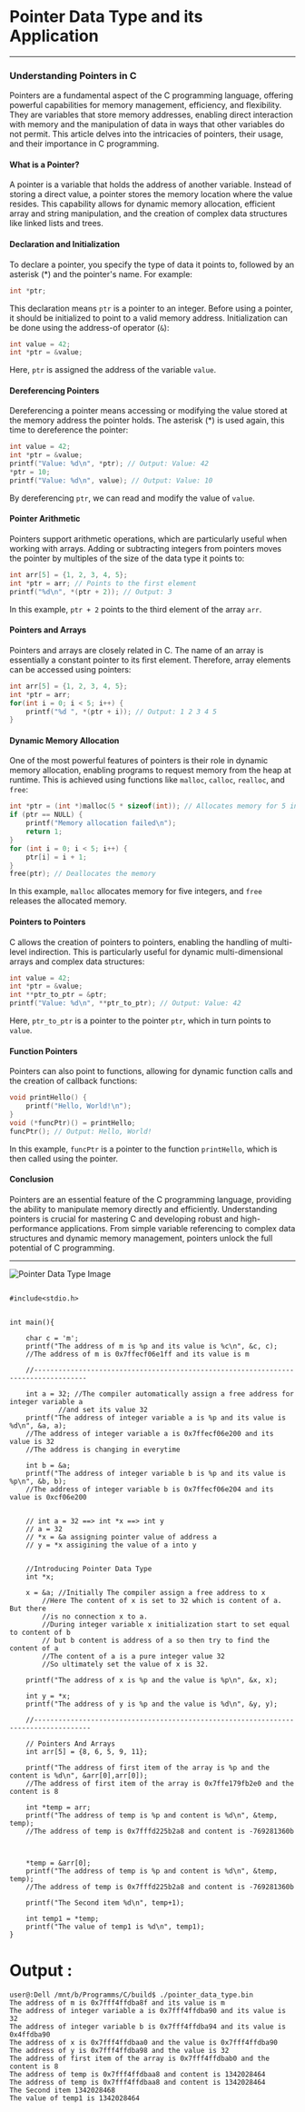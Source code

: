 
# Pointer Data Type and its Application
------------------------------------------------------------------------

### Understanding Pointers in C


Pointers are a fundamental aspect of the C programming language, offering powerful capabilities for memory management, efficiency, and flexibility. They are variables that store memory addresses, enabling direct interaction with memory and the manipulation of data in ways that other variables do not permit. This article delves into the intricacies of pointers, their usage, and their importance in C programming.

#### What is a Pointer?

A pointer is a variable that holds the address of another variable. Instead of storing a direct value, a pointer stores the memory location where the value resides. This capability allows for dynamic memory allocation, efficient array and string manipulation, and the creation of complex data structures like linked lists and trees.

#### Declaration and Initialization

To declare a pointer, you specify the type of data it points to, followed by an asterisk (*) and the pointer's name. For example:

```c
int *ptr;
```

This declaration means `ptr` is a pointer to an integer. Before using a pointer, it should be initialized to point to a valid memory address. Initialization can be done using the address-of operator (`&`):

```c
int value = 42;
int *ptr = &value;
```

Here, `ptr` is assigned the address of the variable `value`.

#### Dereferencing Pointers

Dereferencing a pointer means accessing or modifying the value stored at the memory address the pointer holds. The asterisk (*) is used again, this time to dereference the pointer:

```c
int value = 42;
int *ptr = &value;
printf("Value: %d\n", *ptr); // Output: Value: 42
*ptr = 10;
printf("Value: %d\n", value); // Output: Value: 10
```

By dereferencing `ptr`, we can read and modify the value of `value`.

#### Pointer Arithmetic

Pointers support arithmetic operations, which are particularly useful when working with arrays. Adding or subtracting integers from pointers moves the pointer by multiples of the size of the data type it points to:

```c
int arr[5] = {1, 2, 3, 4, 5};
int *ptr = arr; // Points to the first element
printf("%d\n", *(ptr + 2)); // Output: 3
```

In this example, `ptr + 2` points to the third element of the array `arr`.

#### Pointers and Arrays

Pointers and arrays are closely related in C. The name of an array is essentially a constant pointer to its first element. Therefore, array elements can be accessed using pointers:

```c
int arr[5] = {1, 2, 3, 4, 5};
int *ptr = arr;
for(int i = 0; i < 5; i++) {
    printf("%d ", *(ptr + i)); // Output: 1 2 3 4 5
}
```

#### Dynamic Memory Allocation

One of the most powerful features of pointers is their role in dynamic memory allocation, enabling programs to request memory from the heap at runtime. This is achieved using functions like `malloc`, `calloc`, `realloc`, and `free`:

```c
int *ptr = (int *)malloc(5 * sizeof(int)); // Allocates memory for 5 integers
if (ptr == NULL) {
    printf("Memory allocation failed\n");
    return 1;
}
for (int i = 0; i < 5; i++) {
    ptr[i] = i + 1;
}
free(ptr); // Deallocates the memory
```

In this example, `malloc` allocates memory for five integers, and `free` releases the allocated memory.

#### Pointers to Pointers

C allows the creation of pointers to pointers, enabling the handling of multi-level indirection. This is particularly useful for dynamic multi-dimensional arrays and complex data structures:

```c
int value = 42;
int *ptr = &value;
int **ptr_to_ptr = &ptr;
printf("Value: %d\n", **ptr_to_ptr); // Output: Value: 42
```

Here, `ptr_to_ptr` is a pointer to the pointer `ptr`, which in turn points to `value`.

#### Function Pointers

Pointers can also point to functions, allowing for dynamic function calls and the creation of callback functions:

```c
void printHello() {
    printf("Hello, World!\n");
}
void (*funcPtr)() = printHello;
funcPtr(); // Output: Hello, World!
```

In this example, `funcPtr` is a pointer to the function `printHello`, which is then called using the pointer.

#### Conclusion

Pointers are an essential feature of the C programming language, providing the ability to manipulate memory directly and efficiently. Understanding pointers is crucial for mastering C and developing robust and high-performance applications. From simple variable referencing to complex data structures and dynamic memory management, pointers unlock the full potential of C programming.

----------------------------------------------------------------------------------------------

![Pointer Data Type Image](./image/pointer_data.png)


```(c)

#include<stdio.h>


int main(){

	char c = 'm';
	printf("The address of m is %p and its value is %c\n", &c, c);
	//The address of m is 0x7ffecf06e1ff and its value is m

	//-----------------------------------------------------------------------------------
	
	int a = 32; //The compiler automatically assign a free address for integer variable a
		    //and set its value 32
	printf("The address of integer variable a is %p and its value is %d\n", &a, a);
	//The address of integer variable a is 0x7ffecf06e200 and its value is 32
	//The address is changing in everytime
	
	int b = &a;
	printf("The address of integer variable b is %p and its value is %p\n", &b, b);
	//The address of integer variable b is 0x7ffecf06e204 and its value is 0xcf06e200

	
	// int a = 32 ==> int *x ==> int y
	// a = 32
	// *x = &a assigning pointer value of address a
	// y = *x assigining the value of a into y 
	
	
	//Introducing Pointer Data Type
	int *x;
	
	x = &a;	//Initially The compiler assign a free address to x
		//Here The content of x is set to 32 which is content of a. But there
		//is no connection x to a.
		//During integer variable x initialization start to set equal to content of b
		// but b content is address of a so then try to find the content of a
		//The content of a is a pure integer value 32
		//So ultimately set the value of x is 32. 
	
	printf("The address of x is %p and the value is %p\n", &x, x);
	
	int y = *x;
	printf("The address of y is %p and the value is %d\n", &y, y);

	//------------------------------------------------------------------------------------

	// Pointers And Arrays
	int arr[5] = {8, 6, 5, 9, 11};
	
	printf("The address of first item of the array is %p and the content is %d\n", &arr[0],arr[0]);
	//The address of first item of the array is 0x7ffe179fb2e0 and the content is 8

	int *temp = arr;
	printf("The address of temp is %p and content is %d\n", &temp, temp); 
	//The address of temp is 0x7fffd225b2a8 and content is -769281360b	


	
	*temp = &arr[0];
	printf("The address of temp is %p and content is %d\n", &temp, temp);
	//The address of temp is 0x7fffd225b2a8 and content is -769281360b

	printf("The Second item %d\n", temp+1);

	int temp1 = *temp;
	printf("The value of temp1 is %d\n", temp1);
}	
```

# Output :
```(bash)
user@:Dell /mnt/b/Programms/C/build$ ./pointer_data_type.bin
The address of m is 0x7fff4ffdba8f and its value is m
The address of integer variable a is 0x7fff4ffdba90 and its value is 32
The address of integer variable b is 0x7fff4ffdba94 and its value is 0x4ffdba90
The address of x is 0x7fff4ffdbaa0 and the value is 0x7fff4ffdba90
The address of y is 0x7fff4ffdba98 and the value is 32
The address of first item of the array is 0x7fff4ffdbab0 and the content is 8
The address of temp is 0x7fff4ffdbaa8 and content is 1342028464
The address of temp is 0x7fff4ffdbaa8 and content is 1342028464
The Second item 1342028468
The value of temp1 is 1342028464
```
